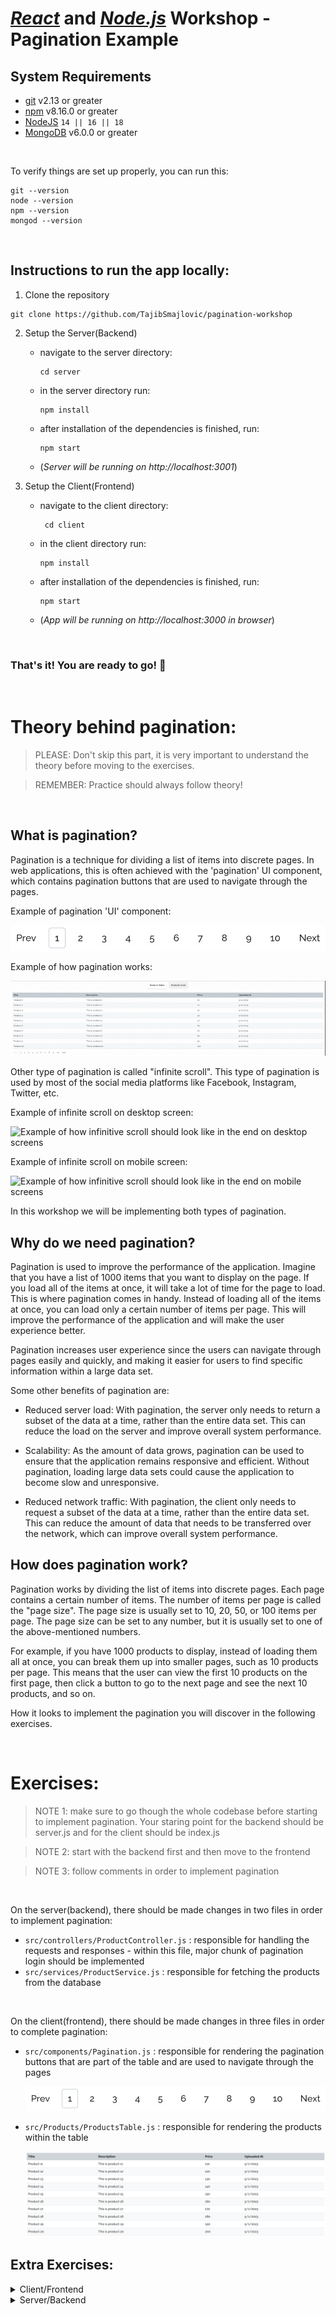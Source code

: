# [_React_][react] and [_Node.js_][nodejs] Workshop - Pagination Example

## System Requirements

- [git][git] v2.13 or greater
- [npm][npm] v8.16.0 or greater
- [NodeJS][node] `14 || 16 || 18`
- [MongoDB][mongodb] v6.0.0 or greater

&nbsp;

To verify things are set up properly, you can run this:

```shell
git --version
node --version
npm --version
mongod --version
```

&nbsp;

## Instructions to run the app locally:

1. Clone the repository

```shell
git clone https://github.com/TajibSmajlovic/pagination-workshop
```

2.  Setup the Server(Backend)

    - navigate to the server directory:
      ```shell
      cd server
      ```
    - in the server directory run:
      ```shell
      npm install
      ```
    - after installation of the dependencies is finished, run:
      ```shell
      npm start
      ```
    - (_Server will be running on http://localhost:3001_)

3.  Setup the Client(Frontend)

    - navigate to the client directory:

      ```shell
       cd client
      ```

    - in the client directory run:

      ```shell
      npm install
      ```

    - after installation of the dependencies is finished, run:

      ```shell
      npm start
      ```

    - (_App will be running on http://localhost:3000 in browser_)

&nbsp;

### That's it! You are ready to go! 🦾

&nbsp;

# Theory behind pagination:

> PLEASE: Don't skip this part, it is very important to understand the theory before moving to the exercises.

> REMEMBER: Practice should always follow theory!

&nbsp;

## What is pagination?

Pagination is a technique for dividing a list of items into discrete pages. In web applications, this is often achieved with the 'pagination' UI component, which contains pagination buttons that are used to navigate through the pages.

Example of pagination 'UI' component:

![Example of how Pagination component should look like in the end](./assets/images/pagination.png "Pagination image component")

Example of how pagination works:

![Example of how pagination should look like in the end](./assets/gifs/pagination.gif)

Other type of pagination is called "infinite scroll". This type of pagination is used by most of the social media platforms like Facebook, Instagram, Twitter, etc.

Example of infinite scroll on desktop screen:

![Example of how infinitive scroll should look like in the end on desktop screens](./assets/gifs/infinitive-scroll-desktop.gif)

Example of infinite scroll on mobile screen:

![Example of how infinitive scroll should look like in the end on mobile screens](./assets/gifs/infinitive-scroll-mobile.gif)

In this workshop we will be implementing both types of pagination.

## Why do we need pagination?

Pagination is used to improve the performance of the application. Imagine that you have a list of 1000 items that you want to display on the page. If you load all of the items at once, it will take a lot of time for the page to load. This is where pagination comes in handy. Instead of loading all of the items at once, you can load only a certain number of items per page. This will improve the performance of the application and will make the user experience better.

Pagination increases user experience since the users can navigate through pages easily and quickly, and making it easier for users to find specific information within a large data set.

Some other benefits of pagination are:

- Reduced server load: With pagination, the server only needs to return a subset of the data at a time, rather than the entire data set. This can reduce the load on the server and improve overall system performance.

- Scalability: As the amount of data grows, pagination can be used to ensure that the application remains responsive and efficient. Without pagination, loading large data sets could cause the application to become slow and unresponsive.

- Reduced network traffic: With pagination, the client only needs to request a subset of the data at a time, rather than the entire data set. This can reduce the amount of data that needs to be transferred over the network, which can improve overall system performance.

## How does pagination work?

Pagination works by dividing the list of items into discrete pages. Each page contains a certain number of items. The number of items per page is called the "page size". The page size is usually set to 10, 20, 50, or 100 items per page. The page size can be set to any number, but it is usually set to one of the above-mentioned numbers.

For example, if you have 1000 products to display, instead of loading them all at once, you can break them up into smaller pages, such as 10 products per page. This means that the user can view the first 10 products on the first page, then click a button to go to the next page and see the next 10 products, and so on.

How it looks to implement the pagination you will discover in the following exercises.

&nbsp;

# Exercises:

> NOTE 1: make sure to go though the whole codebase before starting to implement pagination. Your staring point for the backend should be server.js and for the client should be index.js

> NOTE 2: start with the backend first and then move to the frontend

> NOTE 3: follow comments in order to implement pagination

&nbsp;

On the server(backend), there should be made changes in two files in order to implement pagination:

- `src/controllers/ProductController.js` : responsible for handling the requests and responses - within this file, major chunk of pagination login should be implemented
- `src/services/ProductService.js` : responsible for fetching the products from the database

&nbsp;

On the client(frontend), there should be made changes in three files in order to complete pagination:

- `src/components/Pagination.js` : responsible for rendering the pagination buttons that are part of the table and are used to navigate through the pages

  ![Example of how Pagination component should look like in the end](./assets/images/pagination.png "Pagination image component")

- `src/Products/ProductsTable.js` : responsible for rendering the products within the table

  ![Example of how products table looks like](./assets/images/table.png "products table")

## Extra Exercises:

<details>

  <summary>Client/Frontend</summary>

For extra frontend exercise you will implement the type of pagination that is most commonly used in the real world. This type of pagination is called **infinite scroll**. The idea behind this type of pagination is that the user doesn't have to click on the pagination buttons in order to navigate through the pages. Instead, the user can just scroll down and the next page will be loaded automatically. This type of pagination is used by most of the social media platforms like Facebook, Instagram, Twitter, etc.

Changes should be made in the following file:

> NOTE: follow the comments in order to implement infinite scroll

- `src/Products/ProductsCards.js` : responsible for rendering the products within as a list of cards

![Example of how products cards looks like](./assets/images/products-cards.png "products cards")

</details>

<details>

  <summary>Server/Backend</summary>

For the extra backend exercise you will refactor the pagination logic in the `src/controllers/ProductController.js` file you initially wrote. The idea is to move the some of the logic from the controller to utility functions that will be defined in the `src/utils/pagination.js` file. The functions that should be defined are:

- `generatePaginationVariables` : responsible for generating the variables that are used for pagination
- `generatePaginationPageResponse` : responsible for generating the `next` object property from the response object that is sent to the client

> NOTE: follow the comments in order to solve this exercise

- `src/utils/pagination.js` : responsible for generating the variables that are used for pagination

After the functions are implemented, you should refactor the `src/controllers/ProductController.js` by importing the functions from the `src/utils/pagination.js` file

</details>

[npm]: https://www.npmjs.com/
[node]: https://nodejs.org
[git]: https://git-scm.com/
[mongodb]: https://www.mongodb.com/
[react]: https://reactjs.org/
[nodejs]: https://nodejs.org/en/
